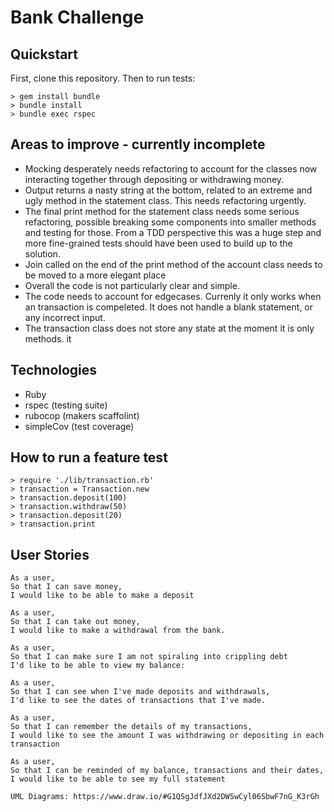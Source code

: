 # Bank Challenge

## Quickstart

First, clone this repository. Then to run tests:

 ```
 > gem install bundle
 > bundle install
 > bundle exec rspec
 ```

## Areas to improve - currently incomplete
 * Mocking desperately needs refactoring to account for the classes now interacting together through depositing or withdrawing money.
 * Output returns a nasty string at the bottom, related to an extreme and ugly method in the statement class. This needs refactoring urgently.
 * The final print method for the statement class needs some serious refactoring, possible breaking some components into smaller methods and testing for those. From a TDD perspective this was a huge step and more fine-grained tests should have been used to build up to the solution.
 * Join called on the end of the print method of the account class needs to be moved to a more elegant place
 * Overall the code is not particularly clear and simple.
 * The code needs to account for edgecases. Currenly it only works when an transaction is compeleted. It does not handle a blank statement, or any incorrect input.
 * The transaction class does not store any state at the moment it is only methods. it

## Technologies

* Ruby
* rspec (testing suite)
* rubocop (makers scaffolint)
* simpleCov (test coverage)

## How to run a feature test

```
> require './lib/transaction.rb'
> transaction = Transaction.new
> transaction.deposit(100)
> transaction.withdraw(50)
> transaction.deposit(20)
> transaction.print

```

## User Stories

```
As a user,
So that I can save money,
I would like to be able to make a deposit

As a user,
So that I can take out money,
I would like to make a withdrawal from the bank.

As a user,
So that I can make sure I am not spiraling into crippling debt
I'd like to be able to view my balance:

As a user,
So that I can see when I've made deposits and withdrawals,
I'd like to see the dates of transactions that I've made.

As a user,
So that I can remember the details of my transactions,
I would like to see the amount I was withdrawing or depositing in each transaction

As a user,
So that I can be reminded of my balance, transactions and their dates,
I would like to be able to see my full statement

UML Diagrams: https://www.draw.io/#G1QSgJdfJXd2DWSwCyl06SbwF7nG_K3rGh

```
